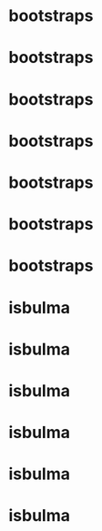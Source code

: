 # bootstraps
# bootstraps
# bootstraps
# bootstraps
# bootstraps
# bootstraps
# bootstraps
# isbulma
# isbulma
# isbulma
# isbulma
# isbulma
# isbulma
